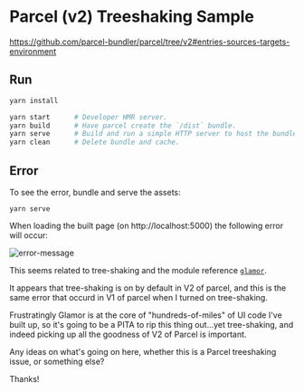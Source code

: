 # Parcel (v2) Treeshaking Sample

https://github.com/parcel-bundler/parcel/tree/v2#entries-sources-targets-environment

## Run

```bash
yarn install

yarn start      # Developer HMR server.
yarn build      # Have parcel create the `/dist` bundle.
yarn serve      # Build and run a simple HTTP server to host the bundled assets.
yarn clean      # Delete bundle and cache.

```

## Error

To see the error, bundle and serve the assets:

```
yarn serve
```

When loading the built page (on http://localhost:5000) the following error will occur:

![error-message](https://user-images.githubusercontent.com/185555/70870576-da6b3c00-1ff9-11ea-9397-a8cb4374f7e6.png)

This seems related to tree-shaking and the module reference [`glamor`](https://github.com/threepointone/glamor).

It appears that tree-shaking is on by default in V2 of parcel, and this is the same error that occurd in V1 of parcel when I turned on tree-shaking.

Frustratingly Glamor is at the core of "hundreds-of-miles" of UI code I've built up, so it's going to be a PITA to rip this thing out...yet tree-shaking, and indeed picking up all the goodness of V2 of Parcel is important.

Any ideas on what's going on here, whether this is a Parcel treeshaking issue, or something else?

Thanks!

